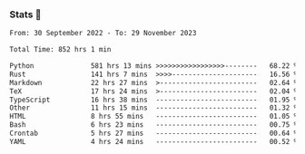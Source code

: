 ### Stats 👋
<!--START_SECTION:waka-->

```txt
From: 30 September 2022 - To: 29 November 2023

Total Time: 852 hrs 1 min

Python              581 hrs 13 mins >>>>>>>>>>>>>>>>>--------   68.22 %
Rust                141 hrs 7 mins  >>>>---------------------   16.56 %
Markdown            22 hrs 27 mins  >------------------------   02.64 %
TeX                 17 hrs 24 mins  >------------------------   02.04 %
TypeScript          16 hrs 38 mins  -------------------------   01.95 %
Other               11 hrs 15 mins  -------------------------   01.32 %
HTML                8 hrs 55 mins   -------------------------   01.05 %
Bash                6 hrs 23 mins   -------------------------   00.75 %
Crontab             5 hrs 27 mins   -------------------------   00.64 %
YAML                4 hrs 24 mins   -------------------------   00.52 %
```

<!--END_SECTION:waka-->

<!--
**buhaytza2005/buhaytza2005** is a ✨ _special_ ✨ repository because its `README.md` (this file) appears on your GitHub profile.

Here are some ideas to get you started:

- 🔭 I’m currently working on ...
- 🌱 I’m currently learning ...
- 👯 I’m looking to collaborate on ...
- 🤔 I’m looking for help with ...
- 💬 Ask me about ...
- 📫 How to reach me: ...
- 😄 Pronouns: ...
- ⚡ Fun fact: ...
-->



